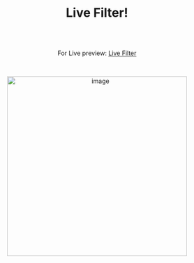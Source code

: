 

<h1 align="center">Live Filter!</h1><br>
<br>
<p align="center">
For Live preview: <a href="https://ash-win-n.github.io/live-filter/">Live Filter</a></p><br>

<p align="center">

<img width="412" alt="image" src="https://user-images.githubusercontent.com/70138036/186730455-d2cffbe3-3468-466c-8be7-4ed90075b756.png">


</p>
